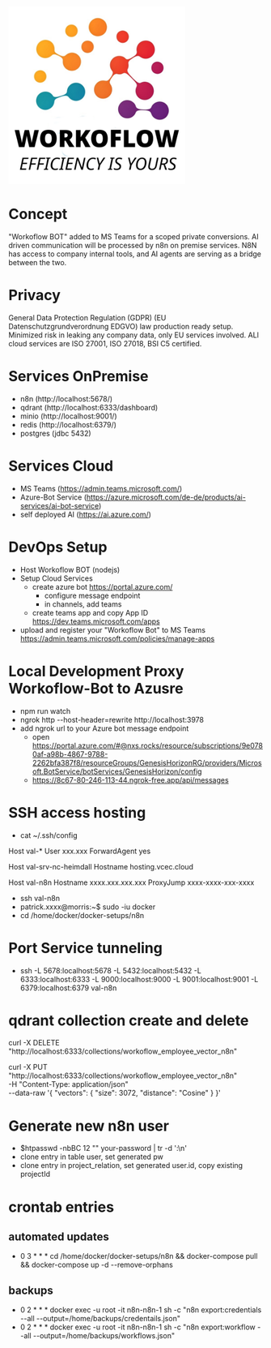 <img alt="workoflow bot - logo" src="assets/color.png" height="350px">

# Concept
"Workoflow BOT" added to MS Teams for a scoped private conversions.
AI driven communication will be processed by n8n on premise services.
N8N has access to company internal tools, and AI agents are serving as a bridge between the two.

# Privacy
General Data Protection Regulation (GDPR) (EU Datenschutzgrundverordnung EDGVO) law production ready setup.
Minimized risk in leaking any company data, only EU services involved.
ALl cloud services are ISO 27001, ISO 27018, BSI C5 certified.

# Services OnPremise
 - n8n (http://localhost:5678/)
 - qdrant (http://localhost:6333/dashboard)
 - minio (http://localhost:9001/)
 - redis (http://localhost:6379/)
 - postgres (jdbc 5432)

# Services Cloud
 - MS Teams (https://admin.teams.microsoft.com/)
 - Azure-Bot Service (https://azure.microsoft.com/de-de/products/ai-services/ai-bot-service)
 - self deployed AI (https://ai.azure.com/)

# DevOps Setup
 - Host Workoflow BOT (nodejs)
 - Setup Cloud Services
   - create azure bot https://portal.azure.com/
     - configure message endpoint
     - in channels, add teams
   - create teams app and copy App ID https://dev.teams.microsoft.com/apps
 - upload and register your "Workoflow Bot" to MS Teams https://admin.teams.microsoft.com/policies/manage-apps

# Local Development Proxy Workoflow-Bot to Azusre
 - npm run watch
 - ngrok http --host-header=rewrite http://localhost:3978
 - add ngrok url to your Azure bot message endpoint
   - open https://portal.azure.com/#@nxs.rocks/resource/subscriptions/9e0780af-a98b-4867-9788-2262bfa387f8/resourceGroups/GenesisHorizonRG/providers/Microsoft.BotService/botServices/GenesisHorizon/config
   - https://8c67-80-246-113-44.ngrok-free.app/api/messages

# SSH access hosting
 - cat ~/.ssh/config

Host val-*
User xxx.xxx
ForwardAgent yes

Host val-srv-nc-heimdall
Hostname hosting.vcec.cloud

Host val-n8n
Hostname xxxx.xxx.xxx.xxx
ProxyJump xxxx-xxxx-xxx-xxxx

 - ssh val-n8n
 - patrick.xxxx@morris:~$ sudo -iu docker
 - cd /home/docker/docker-setups/n8n

# Port Service tunneling
 - ssh -L 5678:localhost:5678 -L 5432:localhost:5432 -L 6333:localhost:6333 -L 9000:localhost:9000 -L 9001:localhost:9001 -L 6379:localhost:6379 val-n8n

# qdrant collection create and delete
curl -X DELETE "http://localhost:6333/collections/workoflow_employee_vector_n8n"

curl -X PUT "http://localhost:6333/collections/workoflow_employee_vector_n8n" \
-H "Content-Type: application/json" \
--data-raw '{
"vectors": {
"size": 3072,
"distance": "Cosine"
}
}'

# Generate new n8n user
 - $htpasswd -nbBC 12 "" your-password | tr -d ':\n'
 - clone entry in table user, set generated pw
 - clone entry in project_relation, set generated user.id, copy existing projectId

# crontab entries
## automated updates
 - 0 3 * * * cd /home/docker/docker-setups/n8n && docker-compose pull && docker-compose up -d --remove-orphans
## backups
 - 0 2 * * * docker exec -u root -it n8n-n8n-1 sh -c "n8n export:credentials --all --output=/home/backups/credentails.json"
 - 0 2 * * * docker exec -u root -it n8n-n8n-1 sh -c "n8n export:workflow --all --output=/home/backups/workflows.json"
